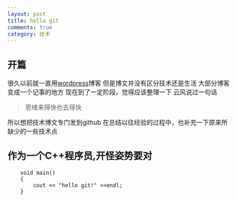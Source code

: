 ```yaml
---
layout: post
title: hello git
comments: true
category: 技术
---
```

## 开篇
很久以前就一直用[wordpress](mxm.neland.cn)博客
但是博文并没有区分技术还是生活
大部分博客变成一个记事的地方
现在到了一定阶段，觉得应该整理一下
云风说过一句话

>思绪来得快也去得快

所以想把技术博文专门发到github
在总结以往经验的过程中，也补充一下原来所缺少的一些技术点

## 作为一个C++程序员,开怪姿势要对

```
	void main()
	{
		cout << "hello git!" <<endl;
	}
```

